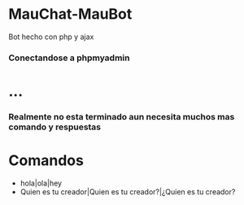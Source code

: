 # MauChat-MauBot
 Bot hecho con php y ajax

 ### Conectandose a phpmyadmin


 # ...

 ### Realmente no esta terminado aun necesita muchos mas comando y respuestas

 # Comandos

 - hola|ola|hey
 - Quien es tu creador|Quien es tu creador?|¿Quien es tu creador?